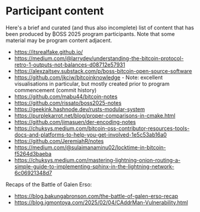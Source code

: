 # Participant content
Here's a brief and curated (and thus also incomplete) list of content that has been produced by ₿OSS 2025 program participants. Note that some material may be program content adjacent.

* https://itsrealfake.github.io/
* https://medium.com/@larrydev/understanding-the-bitcoin-protocol-retro-1-outputs-not-balances-d08712e57931
* https://alexzaitsev.substack.com/p/boss-bitcoin-open-source-software
* https://github.com/jkciw/bitcoinknowledge - Note: excellent visualisations in particular, but mostly created prior to program commencement (commit history)
* https://github.com/mabu44/bitcoin-notes
* https://github.com/rissato/boss2025-notes
* https://geekink.hashnode.dev/rusts-modular-system
* https://purplekarrot.net/blog/proper-comparisons-in-cmake.html
* https://github.com/jimasuen/der-encoding-notes
* https://chuksys.medium.com/bitcoin-oss-contributor-resources-tools-docs-and-platforms-to-help-you-get-involved-1e5c53ab16a0
* https://github.com/JeremiahR/notes
* https://medium.com/@sulaimanaminu02/locktime-in-bitcoin-f5264d3baeba
* https://chuksys.medium.com/mastering-lightning-onion-routing-a-simple-guide-to-implementing-sphinx-in-the-lightning-network-6c06921348d7

Recaps of the Battle of Galen Erso:
* https://blog.bakungabronson.com/the-battle-of-galen-erso-recap
* https://blog.jgmontoya.com/2025/02/04/CAddrMan-Vulnerability.html
